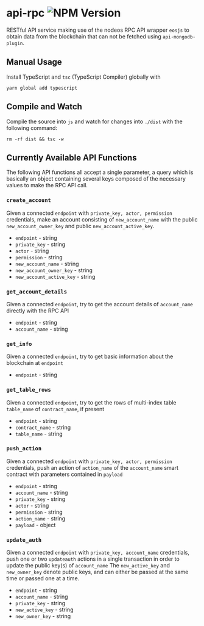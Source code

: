 # api-rpc <img alt="NPM Version" src="https://img.shields.io/npm/v/EOSIO/api-rpc.svg">
RESTful API service making use of the nodeos RPC API wrapper `eosjs` to obtain data from the blockchain that can not be fetched using `api-mongodb-plugin`.

## Manual Usage
Install TypeScript and `tsc` (TypeScript Compiler) globally with
```
yarn global add typescript
```

## Compile and Watch
Compile the source into `js` and watch for changes into `./dist` with the following command:
```
rm -rf dist && tsc -w
```

## Currently Available API Functions

The following API functions all accept a single parameter, a query which is basically an object containing several keys composed of the necessary values to make the RPC API call.

### `create_account`

Given a connected `endpoint` with `private_key, actor, permission` credentials, make an account consisting of `new_account_name` with the public `new_account_owner_key` and public `new_account_active_key`. 

* `endpoint` - string
* `private_key` - string
* `actor` - string
* `permission` - string
* `new_account_name` - string
* `new_account_owner_key` - string
* `new_account_active_key` - string

### `get_account_details`

Given a connected `endpoint`, try to get the account details of `account_name` directly with the RPC API

* `endpoint` - string
* `account_name` - string

### `get_info`

Given a connected `endpoint`, try to get basic information about the blockchain at `endpoint`

* `endpoint` - string

### `get_table_rows`

Given a connected `endpoint`, try to get the rows of multi-index table `table_name` of `contract_name`, if present

* `endpoint` - string
* `contract_name` - string
* `table_name` - string

### `push_action`

Given a connected `endpoint` with `private_key, actor, permission` credentials, push an action of `action_name` of the `account_name` smart contract with parameters contained in `payload`

* `endpoint` - string
* `account_name` - string
* `private_key` - string
* `actor` - string
* `permission` - string
* `action_name` - string
* `payload` - object

### `update_auth`

Given a connected `endpoint` with `private_key, account_name` credentials, push one or two `updateauth` actions in a single transaction in order to update the public key(s) of `account_name`
The `new_active_key` and `new_owner_key` denote public keys, and can either be passed at the same time or passed one at a time.

* `endpoint` - string
* `account_name` - string
* `private_key` - string
* `new_active_key` - string
* `new_owner_key` - string
